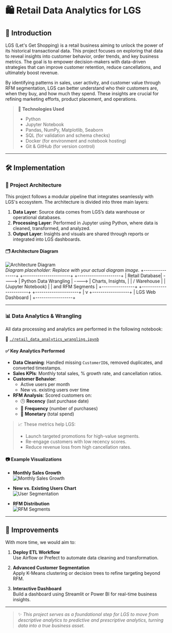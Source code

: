 # 🛍️ Retail Data Analytics for LGS

## 📘 Introduction

LGS (Let's Get Shopping) is a retail business aiming to unlock the power of its historical transactional data. This project focuses on exploring that data to reveal insights into customer behavior, order trends, and key business metrics. The goal is to empower decision-makers with data-driven strategies that can improve customer retention, reduce cancellations, and ultimately boost revenue.

By identifying patterns in sales, user activity, and customer value through RFM segmentation, LGS can better understand who their customers are, when they buy, and how much they spend. These insights are crucial for refining marketing efforts, product placement, and operations.

> 🧰 **Technologies Used**  
> - Python  
> - Jupyter Notebook  
> - Pandas, NumPy, Matplotlib, Seaborn  
> - SQL (for validation and schema checks)  
> - Docker (for environment and notebook hosting)  
> - Git & GitHub (for version control)

---

## 🛠️ Implementation

### 📐 Project Architecture

This project follows a modular pipeline that integrates seamlessly with LGS's ecosystem. The architecture is divided into three main layers:

1. **Data Layer**: Source data comes from LGS’s data warehouse or operational databases.
2. **Processing Layer**: Performed in Jupyter using Python, where data is cleaned, transformed, and analyzed.
3. **Output Layer**: Insights and visuals are shared through reports or integrated into LGS dashboards.

#### 🗂️ Architecture Diagram

![Architecture Diagram](./assets/retail_architecture_diagram.png)  
*Diagram placeholder: Replace with your actual diagram image.*
+----------------+ +-----------------------+ +---------------------+
| Retail Database| ----> | Python Data Wrangling | ----> | Charts, Insights, |
| / Warehouse | | (Jupyter Notebook) | | and RFM Segments |
+----------------+ +-----------------------+ +---------------------+
|
v
+------------------+
| LGS Web Dashboard |
+------------------+

---

### 📊 Data Analytics & Wrangling

All data processing and analytics are performed in the following notebook:

🔗 [`./retail_data_analytics_wrangling.ipynb`](./retail_data_analytics_wrangling.ipynb)

#### ✅ Key Analytics Performed

- **Data Cleaning**: Handled missing `CustomerID`s, removed duplicates, and converted timestamps.
- **Sales KPIs**: Monthly total sales, % growth rate, and cancellation ratios.
- **Customer Behavior**:
  - Active users per month
  - New vs. existing users over time
- **RFM Analysis**: Scored customers on:
  - 🕒 **Recency** (last purchase date)
  - 🔁 **Frequency** (number of purchases)
  - 💸 **Monetary** (total spend)

> 📈 These metrics help LGS:
> - Launch targeted promotions for high-value segments.
> - Re-engage customers with low recency scores.
> - Reduce revenue loss from high cancellation rates.

#### 📷 Example Visualizations

- **Monthly Sales Growth**  
  ![Monthly Sales Growth](./assets/monthly_sales_growth.png)

- **New vs. Existing Users Chart**  
  ![User Segmentation](./assets/user_segmentation_chart.png)

- **RFM Distribution**  
  ![RFM Segments](./assets/rfm_segments.png)

---

## 🔧 Improvements

With more time, we would aim to:

1. **Deploy ETL Workflow**  
   Use Airflow or Prefect to automate data cleaning and transformation.

2. **Advanced Customer Segmentation**  
   Apply K-Means clustering or decision trees to refine targeting beyond RFM.

3. **Interactive Dashboard**  
   Build a dashboard using Streamlit or Power BI for real-time business insights.

---

> ✨ *This project serves as a foundational step for LGS to move from descriptive analytics to predictive and prescriptive analytics, turning data into a true business asset.*

